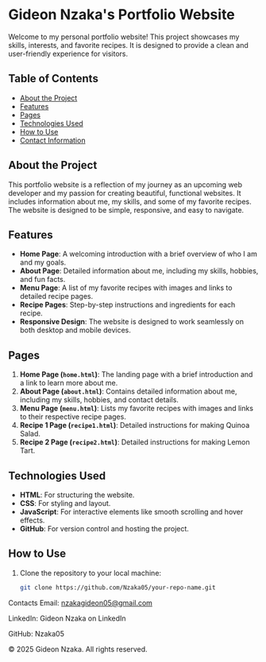 # Gideon Nzaka's Portfolio Website

Welcome to my personal portfolio website! This project showcases my skills, interests, and favorite recipes. It is designed to provide a clean and user-friendly experience for visitors.

## Table of Contents
- [About the Project](#about-the-project)
- [Features](#features)
- [Pages](#pages)
- [Technologies Used](#technologies-used)
- [How to Use](#how-to-use)
- [Contact Information](#contact-information)

## About the Project
This portfolio website is a reflection of my journey as an upcoming web developer and my passion for creating beautiful, functional websites. It includes information about me, my skills, and some of my favorite recipes. The website is designed to be simple, responsive, and easy to navigate.

## Features
- **Home Page**: A welcoming introduction with a brief overview of who I am and my goals.
- **About Page**: Detailed information about me, including my skills, hobbies, and fun facts.
- **Menu Page**: A list of my favorite recipes with images and links to detailed recipe pages.
- **Recipe Pages**: Step-by-step instructions and ingredients for each recipe.
- **Responsive Design**: The website is designed to work seamlessly on both desktop and mobile devices.

## Pages
1. **Home Page (`home.html`)**: The landing page with a brief introduction and a link to learn more about me.
2. **About Page (`about.html`)**: Contains detailed information about me, including my skills, hobbies, and contact details.
3. **Menu Page (`menu.html`)**: Lists my favorite recipes with images and links to their respective recipe pages.
4. **Recipe 1 Page (`recipe1.html`)**: Detailed instructions for making Quinoa Salad.
5. **Recipe 2 Page (`recipe2.html`)**: Detailed instructions for making Lemon Tart.

## Technologies Used
- **HTML**: For structuring the website.
- **CSS**: For styling and layout.
- **JavaScript**: For interactive elements like smooth scrolling and hover effects.
- **GitHub**: For version control and hosting the project.

## How to Use
1. Clone the repository to your local machine:
   ```bash
   git clone https://github.com/Nzaka05/your-repo-name.git
  Contacts
  Email: nzakagideon05@gmail.com

LinkedIn: Gideon Nzaka on LinkedIn

GitHub: Nzaka05

© 2025 Gideon Nzaka. All rights reserved.

